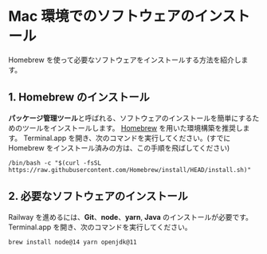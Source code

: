 # Mac 環境でのソフトウェアのインストール

Homebrew を使って必要なソフトウェアをインストールする方法を紹介します。

## 1. Homebrew のインストール

**パッケージ管理ツール**と呼ばれる、ソフトウェアのインストールを簡単にするためのツールをインストールします。
[Homebrew](https://brew.sh/ja/) を用いた環境構築を推奨します。
Terminal.app を開き、次のコマンドを実行してください。(すでに Homebrew をインストール済みの方は、この手順を飛ばしてください)

```shell
/bin/bash -c "$(curl -fsSL https://raw.githubusercontent.com/Homebrew/install/HEAD/install.sh)"
```

## 2. 必要なソフトウェアのインストール

Railway を進めるには、**Git**、**node**、**yarn**, **Java** のインストールが必要です。 Terminal.app を開き、次のコマンドを実行してください。

```shell
brew install node@14 yarn openjdk@11
```
